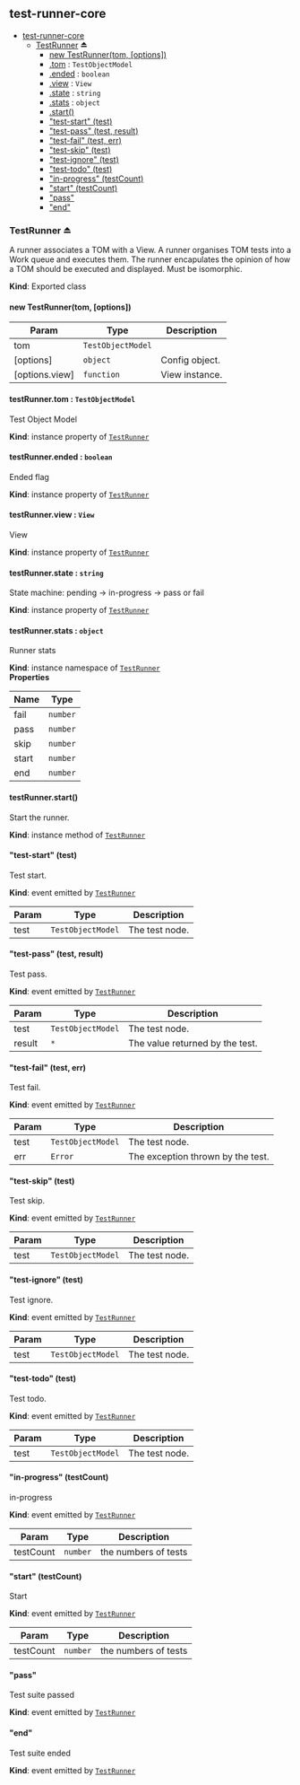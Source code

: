 <a name="module_test-runner-core"></a>

## test-runner-core

* [test-runner-core](#module_test-runner-core)
    * [TestRunner](#exp_module_test-runner-core--TestRunner) ⏏
        * [new TestRunner(tom, [options])](#new_module_test-runner-core--TestRunner_new)
        * [.tom](#module_test-runner-core--TestRunner+tom) : <code>TestObjectModel</code>
        * [.ended](#module_test-runner-core--TestRunner+ended) : <code>boolean</code>
        * [.view](#module_test-runner-core--TestRunner+view) : <code>View</code>
        * [.state](#module_test-runner-core--TestRunner+state) : <code>string</code>
        * [.stats](#module_test-runner-core--TestRunner+stats) : <code>object</code>
        * [.start()](#module_test-runner-core--TestRunner+start)
        * ["test-start" (test)](#module_test-runner-core--TestRunner+event_test-start)
        * ["test-pass" (test, result)](#module_test-runner-core--TestRunner+event_test-pass)
        * ["test-fail" (test, err)](#module_test-runner-core--TestRunner+event_test-fail)
        * ["test-skip" (test)](#module_test-runner-core--TestRunner+event_test-skip)
        * ["test-ignore" (test)](#module_test-runner-core--TestRunner+event_test-ignore)
        * ["test-todo" (test)](#module_test-runner-core--TestRunner+event_test-todo)
        * ["in-progress" (testCount)](#module_test-runner-core--TestRunner+event_in-progress)
        * ["start" (testCount)](#module_test-runner-core--TestRunner+event_start)
        * ["pass"](#module_test-runner-core--TestRunner+event_pass)
        * ["end"](#module_test-runner-core--TestRunner+event_end)

<a name="exp_module_test-runner-core--TestRunner"></a>

### TestRunner ⏏
A runner associates a TOM with a View. A runner organises TOM tests into a Work queue and executes them. The runner encapulates the opinion of how a TOM should be executed and displayed. Must be isomorphic.

**Kind**: Exported class  
<a name="new_module_test-runner-core--TestRunner_new"></a>

#### new TestRunner(tom, [options])

| Param | Type | Description |
| --- | --- | --- |
| tom | <code>TestObjectModel</code> |  |
| [options] | <code>object</code> | Config object. |
| [options.view] | <code>function</code> | View instance. |

<a name="module_test-runner-core--TestRunner+tom"></a>

#### testRunner.tom : <code>TestObjectModel</code>
Test Object Model

**Kind**: instance property of [<code>TestRunner</code>](#exp_module_test-runner-core--TestRunner)  
<a name="module_test-runner-core--TestRunner+ended"></a>

#### testRunner.ended : <code>boolean</code>
Ended flag

**Kind**: instance property of [<code>TestRunner</code>](#exp_module_test-runner-core--TestRunner)  
<a name="module_test-runner-core--TestRunner+view"></a>

#### testRunner.view : <code>View</code>
View

**Kind**: instance property of [<code>TestRunner</code>](#exp_module_test-runner-core--TestRunner)  
<a name="module_test-runner-core--TestRunner+state"></a>

#### testRunner.state : <code>string</code>
State machine: pending -> in-progress -> pass or fail

**Kind**: instance property of [<code>TestRunner</code>](#exp_module_test-runner-core--TestRunner)  
<a name="module_test-runner-core--TestRunner+stats"></a>

#### testRunner.stats : <code>object</code>
Runner stats

**Kind**: instance namespace of [<code>TestRunner</code>](#exp_module_test-runner-core--TestRunner)  
**Properties**

| Name | Type |
| --- | --- |
| fail | <code>number</code> | 
| pass | <code>number</code> | 
| skip | <code>number</code> | 
| start | <code>number</code> | 
| end | <code>number</code> | 

<a name="module_test-runner-core--TestRunner+start"></a>

#### testRunner.start()
Start the runner.

**Kind**: instance method of [<code>TestRunner</code>](#exp_module_test-runner-core--TestRunner)  
<a name="module_test-runner-core--TestRunner+event_test-start"></a>

#### "test-start" (test)
Test start.

**Kind**: event emitted by [<code>TestRunner</code>](#exp_module_test-runner-core--TestRunner)  

| Param | Type | Description |
| --- | --- | --- |
| test | <code>TestObjectModel</code> | The test node. |

<a name="module_test-runner-core--TestRunner+event_test-pass"></a>

#### "test-pass" (test, result)
Test pass.

**Kind**: event emitted by [<code>TestRunner</code>](#exp_module_test-runner-core--TestRunner)  

| Param | Type | Description |
| --- | --- | --- |
| test | <code>TestObjectModel</code> | The test node. |
| result | <code>\*</code> | The value returned by the test. |

<a name="module_test-runner-core--TestRunner+event_test-fail"></a>

#### "test-fail" (test, err)
Test fail.

**Kind**: event emitted by [<code>TestRunner</code>](#exp_module_test-runner-core--TestRunner)  

| Param | Type | Description |
| --- | --- | --- |
| test | <code>TestObjectModel</code> | The test node. |
| err | <code>Error</code> | The exception thrown by the test. |

<a name="module_test-runner-core--TestRunner+event_test-skip"></a>

#### "test-skip" (test)
Test skip.

**Kind**: event emitted by [<code>TestRunner</code>](#exp_module_test-runner-core--TestRunner)  

| Param | Type | Description |
| --- | --- | --- |
| test | <code>TestObjectModel</code> | The test node. |

<a name="module_test-runner-core--TestRunner+event_test-ignore"></a>

#### "test-ignore" (test)
Test ignore.

**Kind**: event emitted by [<code>TestRunner</code>](#exp_module_test-runner-core--TestRunner)  

| Param | Type | Description |
| --- | --- | --- |
| test | <code>TestObjectModel</code> | The test node. |

<a name="module_test-runner-core--TestRunner+event_test-todo"></a>

#### "test-todo" (test)
Test todo.

**Kind**: event emitted by [<code>TestRunner</code>](#exp_module_test-runner-core--TestRunner)  

| Param | Type | Description |
| --- | --- | --- |
| test | <code>TestObjectModel</code> | The test node. |

<a name="module_test-runner-core--TestRunner+event_in-progress"></a>

#### "in-progress" (testCount)
in-progress

**Kind**: event emitted by [<code>TestRunner</code>](#exp_module_test-runner-core--TestRunner)  

| Param | Type | Description |
| --- | --- | --- |
| testCount | <code>number</code> | the numbers of tests |

<a name="module_test-runner-core--TestRunner+event_start"></a>

#### "start" (testCount)
Start

**Kind**: event emitted by [<code>TestRunner</code>](#exp_module_test-runner-core--TestRunner)  

| Param | Type | Description |
| --- | --- | --- |
| testCount | <code>number</code> | the numbers of tests |

<a name="module_test-runner-core--TestRunner+event_pass"></a>

#### "pass"
Test suite passed

**Kind**: event emitted by [<code>TestRunner</code>](#exp_module_test-runner-core--TestRunner)  
<a name="module_test-runner-core--TestRunner+event_end"></a>

#### "end"
Test suite ended

**Kind**: event emitted by [<code>TestRunner</code>](#exp_module_test-runner-core--TestRunner)  
